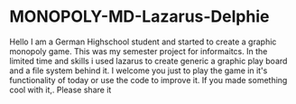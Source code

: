# MONOPOLY-MD-Lazarus-Delphie
Hello I am a German Highschool  student and started to create a graphic monopoly game.  This was my semester project for informaitcs. In the limited time and skills i used lazarus to create generic a  graphic play board and a file system behind it. I welcome you just to play the game in it's functionality of today or use the code to improve it. If you made something cool with it,. Please share it
